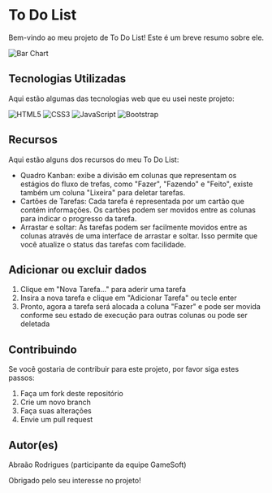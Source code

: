 # To Do List

Bem-vindo ao meu projeto de To Do List! Este é um breve resumo sobre ele.

![Bar Chart](https://dionatanmoura.files.wordpress.com/2016/07/kanban.png?w=600&h=404)

## Tecnologias Utilizadas

Aqui estão algumas das tecnologias web que eu usei neste projeto:

![HTML5](https://img.shields.io/badge/-HTML5-E34F26?style=flat&logo=html5&logoColor=white)
![CSS3](https://img.shields.io/badge/-CSS3-1572B6?style=flat&logo=css3)
![JavaScript](https://img.shields.io/badge/-JavaScript-F7DF1E?style=flat&logo=javascript&logoColor=black)
![Bootstrap](https://img.shields.io/badge/-Bootstrap-563D7C?style=flat&logo=bootstrap)

## Recursos

Aqui estão alguns dos recursos do meu To Do List:

- Quadro Kanban: exibe a divisão em colunas que representam os estágios do fluxo de trefas, como "Fazer", "Fazendo" e "Feito", existe também um coluna "Lixeira" para deletar tarefas.
- Cartões de Tarefas: Cada tarefa é representada por um cartão que contém informações. Os cartões podem ser movidos entre as colunas para indicar o progresso da tarefa.
- Arrastar e soltar: As tarefas podem ser facilmente movidos entre as colunas através de uma interface de arrastar e soltar. Isso permite que você atualize o status das tarefas com facilidade.

## Adicionar ou excluir dados

1. Clique em "Nova Tarefa..." para aderir uma tarefa 
2. Insira a nova tarefa e clique em "Adicionar Tarefa" ou tecle enter
3. Pronto, agora a tarefa será alocada a coluna "Fazer" e pode ser movida conforme seu estado de execução para outras colunas ou pode ser deletada

## Contribuindo

Se você gostaria de contribuir para este projeto, por favor siga estes passos:

1. Faça um fork deste repositório
2. Crie um novo branch
3. Faça suas alterações
4. Envie um pull request


## Autor(es)

Abraão Rodrigues (participante da equipe GameSoft)

Obrigado pelo seu interesse no projeto!